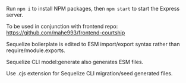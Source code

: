 Run `npm i` to install NPM packages, then `npm start` to start the Express server.

To be used in conjunction with frontend repo: https://github.com/mahe993/frontend-courtship

Sequelize boilerplate is edited to ESM import/export syntax rather than require/module.exports.

Sequelize CLI model:generate also generates ESM files.

Use .cjs extension for Sequelize CLI migration/seed generated files.
